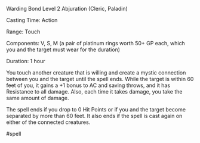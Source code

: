 Warding Bond
Level 2 Abjuration (Cleric, Paladin)

Casting Time: Action

Range: Touch

Components: V, S, M (a pair of platinum rings worth 50+ GP each, which you and the target must wear for the duration)

Duration: 1 hour

You touch another creature that is willing and create a mystic connection between you and the target until the spell ends. While the target is within 60 feet of you, it gains a +1 bonus to AC and saving throws, and it has Resistance to all damage. Also, each time it takes damage, you take the same amount of damage.

The spell ends if you drop to 0 Hit Points or if you and the target become separated by more than 60 feet. It also ends if the spell is cast again on either of the connected creatures.

#spell